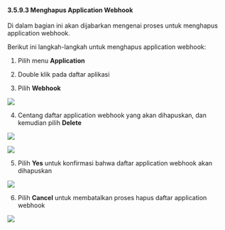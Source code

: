 #### **3.5.9.3 Menghapus Application Webhook**

Di dalam bagian ini akan dijabarkan mengenai proses untuk menghapus application webhook.

Berikut ini langkah-langkah untuk menghapus application webhook:

1. Pilih menu **Application**

2. Double klik pada daftar aplikasi

3. Pilih **Webhook**

![](media/b7deb0b95f5b74570f8804c0d4c369ba.png)

4. Centang daftar application webhook yang akan dihapuskan, dan kemudian pilih **Delete**

![](media/66fe37f27ed73d9e2015c7d88c546b76.jpg)

![](media/b9a137b518245632393ed232106daa0d.jpg)

5. Pilih **Yes** untuk konfirmasi bahwa daftar application webhook akan dihapuskan

![](media/d826a9f21eca67a3c97588f0e5e044a9.jpg)

6. Pilih **Cancel** untuk membatalkan proses hapus daftar application webhook

![](media/d826a9f21eca67a3c97588f0e5e044a9.jpg)